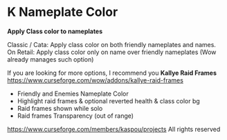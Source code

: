 # K Nameplate Color

**Apply Class color to nameplates**

Classic / Cata: Apply class color on both friendly nameplates and names.
On Retail: Apply class color only on name over friendly nameplates (Wow already manages such option)



If you are looking for more options, I recommend you **Kallye Raid Frames**
https://www.curseforge.com/wow/addons/kallye-raid-frames
 - Friendly and Enemies Nameplate Color
 - Highlight raid frames & optional reverted health & class color bg
 - Raid frames shown while solo
 - Raid frames Transparency (out of range)
 



https://www.curseforge.com/members/kaspou/projects
All rights reserved